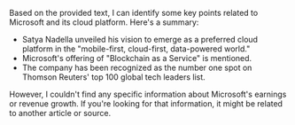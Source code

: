 Based on the provided text, I can identify some key points related to Microsoft and its cloud platform. Here's a summary:

* Satya Nadella unveiled his vision to emerge as a preferred cloud platform in the "mobile-first, cloud-first, data-powered world."
* Microsoft's offering of "Blockchain as a Service" is mentioned.
* The company has been recognized as the number one spot on Thomson Reuters' top 100 global tech leaders list.

However, I couldn't find any specific information about Microsoft's earnings or revenue growth. If you're looking for that information, it might be related to another article or source.